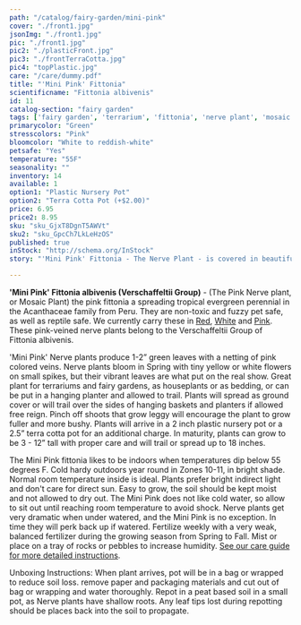 ```yaml
---
path: "/catalog/fairy-garden/mini-pink"
cover: "./front1.jpg"
jsonImg: "./front1.jpg"
pic: "./front1.jpg"
pic2: "./plasticFront.jpg"
pic3: "./frontTerraCotta.jpg"
pic4: "topPlastic.jpg"
care: "/care/dummy.pdf"
title: "'Mini Pink' Fittonia"
scientificname: "Fittonia albivenis"
id: 11
catalog-section: "fairy garden"
tags: ['fairy garden', 'terrarium', 'fittonia', 'nerve plant', 'mosaic plant']
primarycolor: "Green"
stresscolors: "Pink"
bloomcolor: "White to reddish-white"
petsafe: "Yes"
temperature: "55F"
seasonality: ""
inventory: 14
available: 1
option1: "Plastic Nursery Pot"
option2: "Terra Cotta Pot (+$2.00)"
price: 6.95
price2: 8.95
sku: "sku_GjxT8DgnT5AWVt"
sku2: "sku_GpcCh7LkLeHzOS"
published: true
inStock: "http://schema.org/InStock"
story: "'Mini Pink' Fittonia - The Nerve Plant - is covered in beautiful pink colored veins over green leaves."

---
```

<strong>'Mini Pink' Fittonia albivenis (Verschaffeltii Group)</strong> - (The Pink Nerve plant, or Mosaic Plant) the pink fittonia a spreading tropical evergreen perennial in the Acanthaceae family from Peru. They are non-toxic and fuzzy pet safe, as well as reptile safe. We currently carry these in [Red](/catalog/fairy-garden/mini-red), [White](/catalog/fairy-garden/mini-white) and [Pink](/catalog/fairy-garden/mini-pink). These pink-veined nerve plants belong to the Verschaffeltii Group of Fittonia albivenis. 

'Mini Pink' Nerve plants produce 1-2” green leaves with a netting of pink colored veins. Nerve plants bloom in Spring with tiny yellow or white flowers on small spikes, but their vibrant leaves are what put on the real show. Great plant for terrariums and fairy gardens, as houseplants or as bedding, or can be put in a hanging planter and allowed to trail. Plants will spread as ground cover or will trail over the sides of hanging baskets and planters if allowed free reign. Pinch off shoots that grow leggy will encourage the plant to grow fuller and more bushy. Plants will arrive in a 2 inch plastic nursery pot or a 2.5” terra cotta pot for an additional charge. In maturity, plants can grow to be 3 - 12” tall with proper care and will trail or spread up to 18 inches.

The Mini Pink fittonia likes to be indoors when temperatures dip below 55 degrees F. Cold hardy outdoors year round in Zones 10-11, in bright shade. Normal room temperature inside is ideal. Plants prefer bright indirect light and don't care for direct sun. Easy to grow, the soil should be kept moist and not allowed to dry out. The Mini Pink does not like cold water, so allow to sit out until reaching room temperature to avoid shock. Nerve plants get very dramatic when under watered, and the Mini Pink is no exception. In time they will perk back up if watered. Fertilize weekly with a very weak, balanced fertilizer during the growing season from Spring to Fall. Mist or place on a tray of rocks or pebbles to increase humidity.   [See our care guide for more detailed instructions](/care/fittonia/).

Unboxing Instructions: When plant arrives, pot will be in a bag or wrapped to reduce soil loss. remove paper and packaging materials and cut out of bag or wrapping and water thoroughly. Repot in a peat based soil in a small pot, as Nerve plants have shallow roots. Any leaf tips lost during repotting should be places back into the soil to propagate. 
